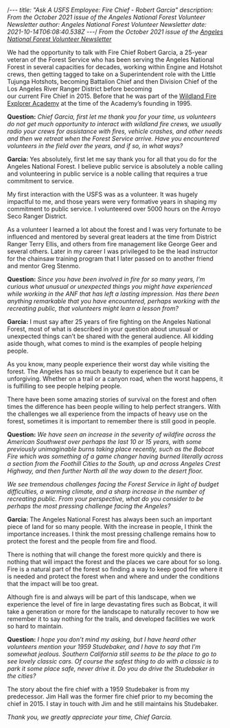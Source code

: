/*---
title: "Ask A USFS Employee: Fire Chief - Robert Garcia"
description: From the October 2021 issue of the Angeles National Forest Volunteer Newsletter
author: Angeles National Forest Volunteer Newsletter
date: 2021-10-14T06:08:40.538Z
---*/
*From the October 2021 issue of the [Angeles National Forest Volunteer Newsletter](https://trailangeles.org/newsletter/)*

We had the opportunity to talk with Fire Chief Robert Garcia, a 25-year veteran of the Forest Service who has been serving the Angeles National Forest in several capacities for decades, working within Engine and Hotshot crews, then getting tagged to take on a Superintendent role with the Little Tujunga Hotshots, becoming Battalion Chief and then Division Chief of the Los Angeles River Ranger District before becoming\
our current Fire Chief in 2015. Before that he was part of the [Wildland Fire Explorer Academy](https://www.fs.usda.gov/detail/angeles/fire/?cid=fseprd600771) at the time of the Academy’s founding in 1995.

**Question:** *Chief Garcia, first let me thank you for your time, us volunteers do not get much opportunity to interact with wildland fire crews, we usually radio your crews for assistance with fires, vehicle crashes, and other needs and then we retreat when the Forest Service arrive. Have you encountered volunteers in the field over the years, and if so, in what ways?*

**Garcia:** Yes absolutely, first let me say thank you for all that you do for the Angeles National Forest. I believe public service is absolutely a noble calling and volunteering in public service is a noble calling that requires a true commitment to service.

My first interaction with the USFS was as a volunteer. It was hugely impactful to me, and those years were very formative years in shaping my commitment to public service. I volunteered over 5000 hours on the Arroyo Seco Ranger District. 

As a volunteer I learned a lot about the forest and I was very fortunate to be influenced and mentored by several great leaders at the time from District Ranger Terry Ellis, and others from fire management like George Geer and several others. Later in my career I was privileged to be the lead instructor for the chainsaw training program that I later passed on to another friend and mentor Greg Stenmo.



**Question:** *Since you have been involved in fire for so many years, I’m curious what unusual or unexpected things you might have experienced while working in the ANF that has left a lasting impression. Has there been anything remarkable that you have encountered, perhaps working with the recreating public, that volunteers might learn a lesson from?* 


**Garcia:** I must say after 25 years of fire fighting on the Angeles National Forest, most of what is described in your question about unusual or unexpected things can’t be shared with the general audience. All kidding aside though, what comes to mind is the examples of people helping people.


As you know, many people experience their worst day while visiting the forest. The Angeles has so much beauty to experience but it can be unforgiving. Whether on a trail or a canyon road, when the worst happens, it is fulfilling to see people helping people.


There have been some amazing stories of survival on the forest and often times the difference has been people willing to help perfect strangers. With the challenges we all experience from the impacts of heavy use on the forest, sometimes it is important to remember there is still good in people. 


**Question:** *We have seen an increase in the severity of wildfire across the American Southwest over perhaps the last 10 or 15 years, with some previously unimaginable burns taking place recently, such as the Bobcat Fire which was something of a game changer having burned literally across a section from the Foothill Cities to the South, up and across Angeles Crest Highway, and then further North all the way down to the desert floor.*


*We see tremendous challenges facing the Forest Service in light of budget difficulties, a warming climate, and a sharp increase in the number of recreating public. From your perspective, what do you consider to be perhaps the most pressing challenge facing the Angeles?*


**Garcia:** The Angeles National Forest has always been such an important piece of land for so many people. With the increase in people, I think the importance increases. I think the most pressing challenge remains how to protect the forest and the people from fire and flood.


There is nothing that will change the forest more quickly and there is nothing that will impact the forest and the places we care about for so long. Fire is a natural part of the forest so finding a way to keep good fire where it is needed and protect the forest when and where and under the conditions that the impact will be too great. 


Although fire is and always will be part of this landscape, when we experience the level of fire in large devastating fires such as Bobcat, it will take a generation or more for the landscape to naturally recover to how we remember it to say nothing for the trails, and developed facilities we work so hard to maintain. 


**Question:** *I hope you don’t mind my asking, but I have heard other volunteers mention your 1959 Studebaker, and I have to say that I’m somewhat jealous. Southern California still seems to be the place to go to see lovely classic cars. Of course the safest thing to do with a classic is to park it some place safe, never drive it. Do you do drive the Studebaker in the cities?*


The story about the fire chief with a 1959 Studebaker is from my predecessor. Jim Hall was the former fire chief prior to my becoming the chief in 2015. I stay in touch with Jim and he still maintains his Studebaker. 


*Thank you, we greatly appreciate your time, Chief Garcia.*